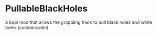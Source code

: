# PullableBlackHoles
a bopl mod that allows the grappling hook to pull black holes and white holes (customizable)
